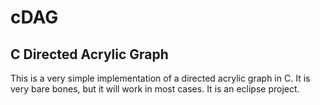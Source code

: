 # cDAG
## C Directed Acrylic Graph

This is a very simple implementation of a directed acrylic graph in C. It is very bare bones, but it will work in most cases. It is an eclipse project.
